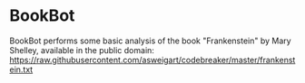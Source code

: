 # BookBot

BookBot performs some basic analysis of the book "Frankenstein" by Mary Shelley, available in the public domain: https://raw.githubusercontent.com/asweigart/codebreaker/master/frankenstein.txt


